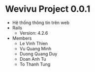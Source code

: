 # Wevivu Project 0.0.1
* Hệ thống thông tin trên web
* Rails
  * Version: 4.2.6
* Members
  * Le Vinh Thien
  * Vu Quang Minh
  * Duong Quang Duy
  * Doan Anh Tu
  * To Thanh Tung
  

